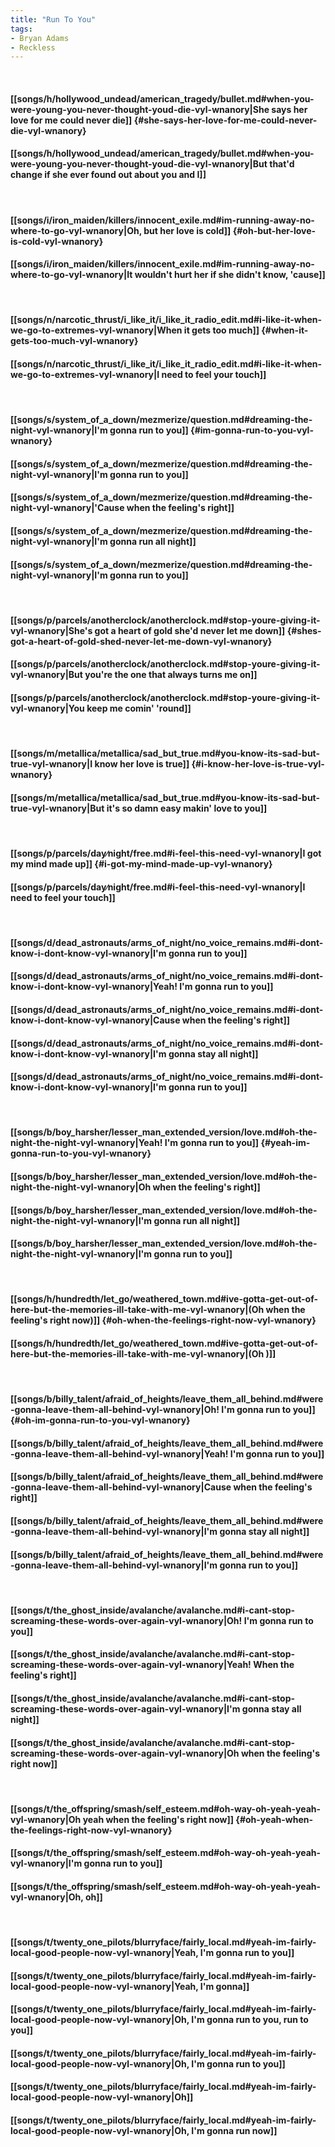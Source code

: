 ```yaml
---
title: "Run To You"
tags:
- Bryan Adams
- Reckless
---
```

&nbsp;
#### [[songs/h/hollywood_undead/american_tragedy/bullet.md#when-you-were-young-you-never-thought-youd-die-vyl-wnanory|She says her love for me could never die]] {#she-says-her-love-for-me-could-never-die-vyl-wnanory}
#### [[songs/h/hollywood_undead/american_tragedy/bullet.md#when-you-were-young-you-never-thought-youd-die-vyl-wnanory|But that'd change if she ever found out about you and I]]
&nbsp;
#### [[songs/i/iron_maiden/killers/innocent_exile.md#im-running-away-no-where-to-go-vyl-wnanory|Oh, but her love is cold]] {#oh-but-her-love-is-cold-vyl-wnanory}
#### [[songs/i/iron_maiden/killers/innocent_exile.md#im-running-away-no-where-to-go-vyl-wnanory|It wouldn't hurt her if she didn't know, 'cause]]
&nbsp;
#### [[songs/n/narcotic_thrust/i_like_it/i_like_it_radio_edit.md#i-like-it-when-we-go-to-extremes-vyl-wnanory|When it gets too much]] {#when-it-gets-too-much-vyl-wnanory}
#### [[songs/n/narcotic_thrust/i_like_it/i_like_it_radio_edit.md#i-like-it-when-we-go-to-extremes-vyl-wnanory|I need to feel your touch]]
&nbsp;
#### [[songs/s/system_of_a_down/mezmerize/question.md#dreaming-the-night-vyl-wnanory|I'm gonna run to you]] {#im-gonna-run-to-you-vyl-wnanory}
#### [[songs/s/system_of_a_down/mezmerize/question.md#dreaming-the-night-vyl-wnanory|I'm gonna run to you]]
#### [[songs/s/system_of_a_down/mezmerize/question.md#dreaming-the-night-vyl-wnanory|'Cause when the feeling's right]]
#### [[songs/s/system_of_a_down/mezmerize/question.md#dreaming-the-night-vyl-wnanory|I'm gonna run all night]]
#### [[songs/s/system_of_a_down/mezmerize/question.md#dreaming-the-night-vyl-wnanory|I'm gonna run to you]]
&nbsp;
#### [[songs/p/parcels/anotherclock/anotherclock.md#stop-youre-giving-it-vyl-wnanory|She's got a heart of gold she'd never let me down]] {#shes-got-a-heart-of-gold-shed-never-let-me-down-vyl-wnanory}
#### [[songs/p/parcels/anotherclock/anotherclock.md#stop-youre-giving-it-vyl-wnanory|But you're the one that always turns me on]]
#### [[songs/p/parcels/anotherclock/anotherclock.md#stop-youre-giving-it-vyl-wnanory|You keep me comin' 'round]]
&nbsp;
#### [[songs/m/metallica/metallica/sad_but_true.md#you-know-its-sad-but-true-vyl-wnanory|I know her love is true]] {#i-know-her-love-is-true-vyl-wnanory}
#### [[songs/m/metallica/metallica/sad_but_true.md#you-know-its-sad-but-true-vyl-wnanory|But it's so damn easy makin' love to you]]
&nbsp;
#### [[songs/p/parcels/day∕night/free.md#i-feel-this-need-vyl-wnanory|I got my mind made up]] {#i-got-my-mind-made-up-vyl-wnanory}
#### [[songs/p/parcels/day∕night/free.md#i-feel-this-need-vyl-wnanory|I need to feel your touch]]
&nbsp;
#### [[songs/d/dead_astronauts/arms_of_night/no_voice_remains.md#i-dont-know-i-dont-know-vyl-wnanory|I'm gonna run to you]]
#### [[songs/d/dead_astronauts/arms_of_night/no_voice_remains.md#i-dont-know-i-dont-know-vyl-wnanory|Yeah! I'm gonna run to you]]
#### [[songs/d/dead_astronauts/arms_of_night/no_voice_remains.md#i-dont-know-i-dont-know-vyl-wnanory|Cause when the feeling's right]]
#### [[songs/d/dead_astronauts/arms_of_night/no_voice_remains.md#i-dont-know-i-dont-know-vyl-wnanory|I'm gonna stay all night]]
#### [[songs/d/dead_astronauts/arms_of_night/no_voice_remains.md#i-dont-know-i-dont-know-vyl-wnanory|I'm gonna run to you]]
&nbsp;
#### [[songs/b/boy_harsher/lesser_man_extended_version/love.md#oh-the-night-the-night-vyl-wnanory|Yeah! I'm gonna run to you]] {#yeah-im-gonna-run-to-you-vyl-wnanory}
#### [[songs/b/boy_harsher/lesser_man_extended_version/love.md#oh-the-night-the-night-vyl-wnanory|Oh when the feeling's right]]
#### [[songs/b/boy_harsher/lesser_man_extended_version/love.md#oh-the-night-the-night-vyl-wnanory|I'm gonna run all night]]
#### [[songs/b/boy_harsher/lesser_man_extended_version/love.md#oh-the-night-the-night-vyl-wnanory|I'm gonna run to you]]
&nbsp;
#### [[songs/h/hundredth/let_go/weathered_town.md#ive-gotta-get-out-of-here-but-the-memories-ill-take-with-me-vyl-wnanory|(Oh when the feeling's right now)]] {#oh-when-the-feelings-right-now-vyl-wnanory}
#### [[songs/h/hundredth/let_go/weathered_town.md#ive-gotta-get-out-of-here-but-the-memories-ill-take-with-me-vyl-wnanory|(Oh )]]
&nbsp;
#### [[songs/b/billy_talent/afraid_of_heights/leave_them_all_behind.md#were-gonna-leave-them-all-behind-vyl-wnanory|Oh! I'm gonna run to you]] {#oh-im-gonna-run-to-you-vyl-wnanory}
#### [[songs/b/billy_talent/afraid_of_heights/leave_them_all_behind.md#were-gonna-leave-them-all-behind-vyl-wnanory|Yeah! I'm gonna run to you]]
#### [[songs/b/billy_talent/afraid_of_heights/leave_them_all_behind.md#were-gonna-leave-them-all-behind-vyl-wnanory|Cause when the feeling's right]]
#### [[songs/b/billy_talent/afraid_of_heights/leave_them_all_behind.md#were-gonna-leave-them-all-behind-vyl-wnanory|I'm gonna stay all night]]
#### [[songs/b/billy_talent/afraid_of_heights/leave_them_all_behind.md#were-gonna-leave-them-all-behind-vyl-wnanory|I'm gonna run to you]]
&nbsp;
#### [[songs/t/the_ghost_inside/avalanche/avalanche.md#i-cant-stop-screaming-these-words-over-again-vyl-wnanory|Oh! I'm gonna run to you]]
#### [[songs/t/the_ghost_inside/avalanche/avalanche.md#i-cant-stop-screaming-these-words-over-again-vyl-wnanory|Yeah! When the feeling's right]]
#### [[songs/t/the_ghost_inside/avalanche/avalanche.md#i-cant-stop-screaming-these-words-over-again-vyl-wnanory|I'm gonna stay all night]]
#### [[songs/t/the_ghost_inside/avalanche/avalanche.md#i-cant-stop-screaming-these-words-over-again-vyl-wnanory|Oh when the feeling's right now]]
&nbsp;
#### [[songs/t/the_offspring/smash/self_esteem.md#oh-way-oh-yeah-yeah-vyl-wnanory|Oh yeah when the feeling's right now]] {#oh-yeah-when-the-feelings-right-now-vyl-wnanory}
#### [[songs/t/the_offspring/smash/self_esteem.md#oh-way-oh-yeah-yeah-vyl-wnanory|I'm gonna run to you]]
#### [[songs/t/the_offspring/smash/self_esteem.md#oh-way-oh-yeah-yeah-vyl-wnanory|Oh, oh]]
&nbsp;
#### [[songs/t/twenty_one_pilots/blurryface/fairly_local.md#yeah-im-fairly-local-good-people-now-vyl-wnanory|Yeah, I'm gonna run to you]]
#### [[songs/t/twenty_one_pilots/blurryface/fairly_local.md#yeah-im-fairly-local-good-people-now-vyl-wnanory|Yeah, I'm gonna]]
#### [[songs/t/twenty_one_pilots/blurryface/fairly_local.md#yeah-im-fairly-local-good-people-now-vyl-wnanory|Oh, I'm gonna run to you, run to you]]
#### [[songs/t/twenty_one_pilots/blurryface/fairly_local.md#yeah-im-fairly-local-good-people-now-vyl-wnanory|Oh, I'm gonna run to you]]
#### [[songs/t/twenty_one_pilots/blurryface/fairly_local.md#yeah-im-fairly-local-good-people-now-vyl-wnanory|Oh]]
#### [[songs/t/twenty_one_pilots/blurryface/fairly_local.md#yeah-im-fairly-local-good-people-now-vyl-wnanory|Oh, I'm gonna run now]]
